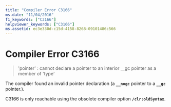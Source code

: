 ```yaml
---
title: "Compiler Error C3166"
ms.date: "11/04/2016"
f1_keywords: ["C3166"]
helpviewer_keywords: ["C3166"]
ms.assetid: ec3e330d-c15d-4158-8268-09101486c566
---
```

# Compiler Error C3166

> 'pointer' : cannot declare a pointer to an interior __gc pointer as a member of 'type'

The compiler found an invalid pointer declaration (a **`__nogc`** pointer to a **`__gc`** pointer.).

C3166 is only reachable using the obsolete compiler option **`/clr:oldSyntax`**.
